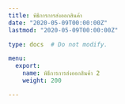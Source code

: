 ```yaml
---
title: พิธีการการส่งออกสินค้า 
date: "2020-05-09T00:00:00Z"
lastmod: "2020-05-09T00:00:00Z"

type: docs  # Do not modify.

menu:
  export:
    name: พิธีการการส่งออกสินค้า 2
    weight: 200

---
```


<script>
   var files = '../export.1/'
   //document.location = files
   location.replace(files)
</script>
